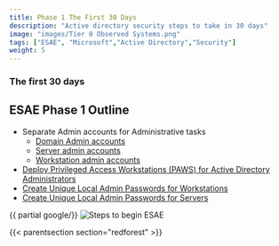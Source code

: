```yaml
---
title: Phase 1 The First 30 Days
description: "Active directory security steps to take in 30 days"
image: "images/Tier 0 Observed Systems.png"
tags: ["ESAE", "Microsoft","Active Directory","Security"]
weight: 5
---
```


### The first 30 days

## ESAE Phase 1 Outline

* Separate Admin accounts for Administrative tasks
    * [Domain Admin accounts](adminaccounts/tier-0-admins/)
    * [Server admin accounts](adminaccounts/serveradmins/)
    * [Workstation admin accounts](adminaccounts/workstationadmins/)
* [Deploy Privileged Access Workstations (PAWS\) for Active Directory Administrators](paws/)
* [Create Unique Local Admin Passwords for Workstations](laps/)
* [ Create Unique Local Admin Passwords for Servers](laps/)

{{ partial google/}}
![Steps to begin ESAE](</redforest/images/Protecting Admin Privileges 30 days.png?classes=shadow>)


{{< parentsection section="redforest" >}}
